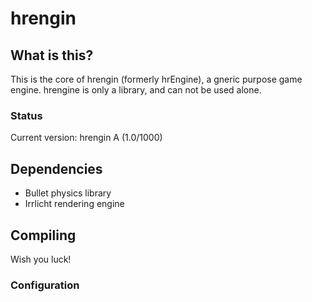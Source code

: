 hrengin
=======

## What is this?  ##

This is the core of hrengin (formerly hrEngine), a gneric purpose game engine.
hrengine is only a library, and can not be used alone.

### Status ###

Current version: hrengin A (1.0/1000)


## Dependencies ##

* Bullet physics library
* Irrlicht rendering engine

## Compiling ##

Wish you luck!

### Configuration ###
